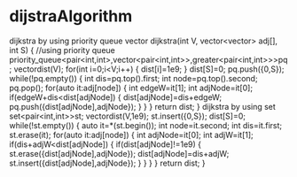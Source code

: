 # dijstraAlgorithm
dijkstra by using priority queue
vector <int> dijkstra(int V, vector<vector<int>> adj[], int S)
    {
       //using priority queue
      priority_queue<pair<int,int>,vector<pair<int,int>>,greater<pair<int,int>>>pq;
      vector<int>dist(V);
      for(int i=0;i<V;i++)
      {
          dist[i]=1e9;
      }
      dist[S]=0;
      pq.push({0,S});
      while(!pq.empty())
      {
          int dis=pq.top().first;
          int node=pq.top().second;
          pq.pop();
          for(auto it:adj[node])
          {
              int edgeW=it[1];
              int adjNode=it[0];
              if(edgeW+dis<dist[adjNode])
              {
                  dist[adjNode]=dis+edgeW;
                  pq.push({dist[adjNode],adjNode});
              }
          }
      }
      return dist;
      }
      dijkstra by using set
      set<pair<int,int>>st;
    vector<int>dist(V,1e9);
    st.insert({0,S});
    dist[S]=0;
    while(!st.empty())
    {
        auto it=*(st.begin());
        int node=it.second;
        int dis=it.first;
        st.erase(it);
        for(auto it:adj[node])
        {
            int adjNode=it[0];
            int adjW=it[1];
            if(dis+adjW<dist[adjNode])
            {
                if(dist[adjNode]!=1e9)
                {
                    st.erase({dist[adjNode],adjNode});
                    dist[adjNode]=dis+adjW;
                    st.insert({dist[adjNode],adjNode});
                }
            }
        }
    }
    return dist;
    }
